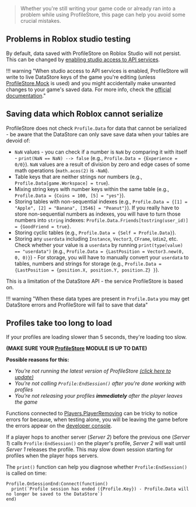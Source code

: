 > Whether you're still writing your game code or already ran into a problem while using ProfileStore, this page can help you avoid some crucial mistakes.

## Problems in Roblox studio testing

By default, data saved with ProfileStore on Roblox Studio will not persist. This can be changed by [enabling studio access to API services](https://create.roblox.com/docs/cloud-services/data-stores#enabling-studio-access).

!!! warning "When studio access to API services is enabled, ProfileStore will write to live DataStore keys of the game you're editing (unless [ProfileStore.Mock](/ProfileStore/api/#mock) is used) and you might accidentally make unwanted changes to your game's saved data. For more info, check the [official documentation](https://create.roblox.com/docs/cloud-services/data-stores#enabling-studio-access)."

## Saving data which Roblox cannot serialize

ProfileStore does not check `Profile.Data` for data that cannot be serialized - be aware
that the DataStore can only save save data when your tables are devoid of:

- `NaN` values - you can check if a number is `NaN` by comparing it with itself - `print(NaN == NaN) --> false` (e.g., `Profile.Data = {Experience = 0/0}`). `NaN` values are a result of division by zero and edge cases of some math operations (`math.acos(2)` is `-NaN`).
- Table keys that are neither strings nor numbers (e.g., `Profile.Data[game.Workspace] = true`).
- Mixing string keys with number keys within the same table (e.g., `Profile.Data = {Coins = 100, [5] = "yes"}`).
- Storing tables with non-sequential indexes (e.g., `Profile.Data = {[1] = "Apple", [2] = "Banana", [3546] = "Peanut"}`). If you really have to store non-sequential numbers as indexes, you will have to turn those numbers into `string` indexes: `Profile.Data.Friends[tostring(user_id)] = {GoodFriend = true}`.
- Storing cyclic tables (e.g., `Profile.Data = {Self = Profile.Data}`).
- Storing any `userdata` including `Instance`, `Vector3`, `CFrame`, `Udim2`, etc. Check whether your value is a `userdata` by running `print(type(value) == "userdata")` (e.g., `Profile.Data = {LastPosition = Vector3.new(0, 0, 0)}`) - For storage, you will have to manually convert your `userdata` to tables, numbers and strings for storage (e.g., `Profile.Data = {LastPosition = {position.X, position.Y, position.Z} }`).

This is a limitation of the DataStore API - the service ProfileStore is based on.

!!! warning "When these data types are present in `Profile.Data` you may get DataStore errors and ProfileStore will fail to save that data"

## Profiles take too long to load

If your profiles are loading slower than 5 seconds, they're loading too slow.

**(MAKE SURE YOUR [ProfileStore](/ProfileStore/tutorial) MODULE IS UP TO DATE)**

**Possible reasons for this:**

 - *You're not running the latest version of ProfileStore [(click here to update)](/ProfileStore/tutorial)*
 - *You're not calling `Profile:EndSession()` after you're done working with profiles*
 - *You're not releasing your profiles __immediately__ after the player leaves the game*

Functions connected to [Players.PlayerRemoving](https://create.roblox.com/docs/reference/engine/classes/Players#PlayerRemoving)
can be tricky to notice errors for because, when testing alone, you will be leaving the game before the errors appear on the
[developer console](https://create.roblox.com/docs/studio/developer-console).

If a player hops to another server (*Server 2*) before the previous one (*Server 1*) calls `Profile:EndSession()` on the player's profile,
*Server 2* will wait until *Server 1* releases the profile. This may slow down session starting for profiles when the player hops servers.

The `print()` function can help you diagnose whether `Profile:EndSession()` is called on time:

``` luau
Profile.OnSessionEnd:Connect(function()
  print(`Profile session has ended ({Profile.Key}) - Profile.Data will no longer be saved to the DataStore`)
end)
```